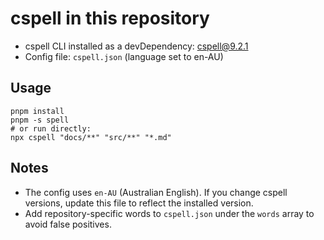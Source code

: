 # cspell in this repository

- cspell CLI installed as a devDependency: cspell@9.2.1
- Config file: `cspell.json` (language set to en-AU)

## Usage

```pwsh
pnpm install
pnpm -s spell
# or run directly:
npx cspell "docs/**" "src/**" "*.md"
```

## Notes

- The config uses `en-AU` (Australian English). If you change cspell versions, update this file to reflect the installed version.
- Add repository-specific words to `cspell.json` under the `words` array to avoid false positives.
